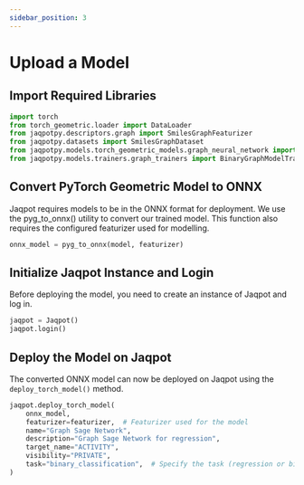 ```yaml
---
sidebar_position: 3
---
```


# Upload a Model

## Import Required Libraries

```python
import torch
from torch_geometric.loader import DataLoader
from jaqpotpy.descriptors.graph import SmilesGraphFeaturizer
from jaqpotpy.datasets import SmilesGraphDataset
from jaqpotpy.models.torch_geometric_models.graph_neural_network import GraphSageNetwork, pyg_to_onnx
from jaqpotpy.models.trainers.graph_trainers import BinaryGraphModelTrainer 
```

## Convert PyTorch Geometric Model to ONNX
Jaqpot requires models to be in the ONNX format for deployment. We use the pyg_to_onnx() utility to convert our trained model. This function also requires the configured featurizer used for modelling.

```python
onnx_model = pyg_to_onnx(model, featurizer)
```

## Initialize Jaqpot Instance and Login
Before deploying the model, you need to create an instance of Jaqpot and log in.

```python
jaqpot = Jaqpot()
jaqpot.login()
```

## Deploy the Model on Jaqpot
The converted ONNX model can now be deployed on Jaqpot using the `deploy_torch_model()` method.

```python
jaqpot.deploy_torch_model(
    onnx_model,
    featurizer=featurizer,  # Featurizer used for the model
    name="Graph Sage Network",
    description="Graph Sage Network for regression",
    target_name="ACTIVITY",
    visibility="PRIVATE",
    task="binary_classification",  # Specify the task (regression or binary_classification)
)
```


